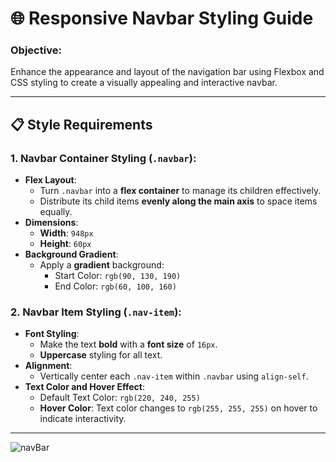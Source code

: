 # 🌐 Responsive Navbar Styling Guide

### Objective:
Enhance the appearance and layout of the navigation bar using Flexbox and CSS styling to create a visually appealing and interactive navbar.

---

## 📋 **Style Requirements**

### 1. **Navbar Container Styling** (`.navbar`):
   - **Flex Layout**:
      - Turn `.navbar` into a **flex container** to manage its children effectively.
      - Distribute its child items **evenly along the main axis** to space items equally.
   - **Dimensions**:
      - **Width**: `948px`
      - **Height**: `60px`
   - **Background Gradient**:
      - Apply a **gradient** background:
         - Start Color: `rgb(90, 130, 190)`
         - End Color: `rgb(60, 100, 160)`

### 2. **Navbar Item Styling** (`.nav-item`):
   - **Font Styling**:
      - Make the text **bold** with a **font size** of `16px`.
      - **Uppercase** styling for all text.
   - **Alignment**:
      - Vertically center each `.nav-item` within `.navbar` using `align-self`.
   - **Text Color and Hover Effect**:
      - Default Text Color: `rgb(220, 240, 255)`
      - **Hover Color**: Text color changes to `rgb(255, 255, 255)` on hover to indicate interactivity.

---


![navBar](https://github.com/user-attachments/assets/4151ad43-193c-4759-9dc3-fda169483b75)
